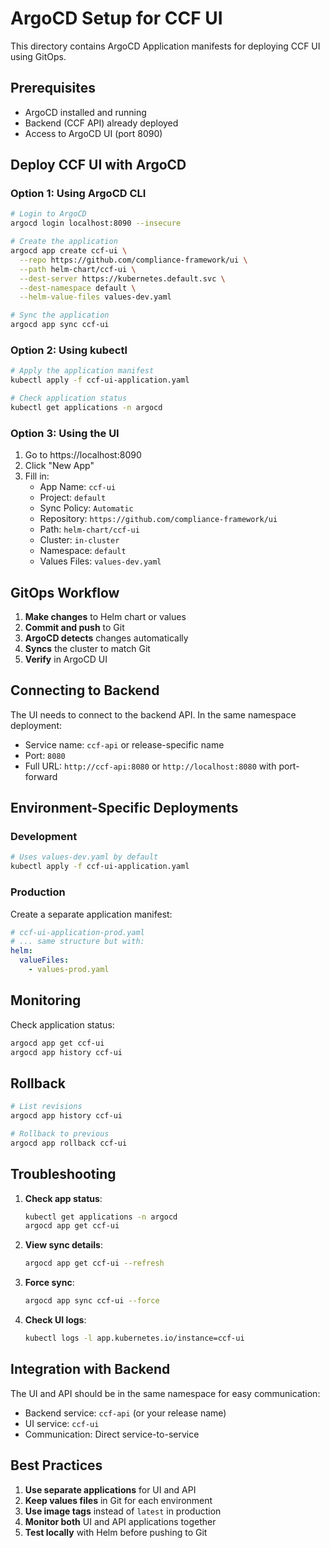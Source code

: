 # ArgoCD Setup for CCF UI

This directory contains ArgoCD Application manifests for deploying CCF UI using GitOps.

## Prerequisites

- ArgoCD installed and running
- Backend (CCF API) already deployed
- Access to ArgoCD UI (port 8090)

## Deploy CCF UI with ArgoCD

### Option 1: Using ArgoCD CLI

```bash
# Login to ArgoCD
argocd login localhost:8090 --insecure

# Create the application
argocd app create ccf-ui \
  --repo https://github.com/compliance-framework/ui \
  --path helm-chart/ccf-ui \
  --dest-server https://kubernetes.default.svc \
  --dest-namespace default \
  --helm-value-files values-dev.yaml

# Sync the application
argocd app sync ccf-ui
```

### Option 2: Using kubectl

```bash
# Apply the application manifest
kubectl apply -f ccf-ui-application.yaml

# Check application status
kubectl get applications -n argocd
```

### Option 3: Using the UI

1. Go to https://localhost:8090
2. Click "New App"
3. Fill in:
   - App Name: `ccf-ui`
   - Project: `default`
   - Sync Policy: `Automatic`
   - Repository: `https://github.com/compliance-framework/ui`
   - Path: `helm-chart/ccf-ui`
   - Cluster: `in-cluster`
   - Namespace: `default`
   - Values Files: `values-dev.yaml`

## GitOps Workflow

1. **Make changes** to Helm chart or values
2. **Commit and push** to Git
3. **ArgoCD detects** changes automatically
4. **Syncs** the cluster to match Git
5. **Verify** in ArgoCD UI

## Connecting to Backend

The UI needs to connect to the backend API. In the same namespace deployment:
- Service name: `ccf-api` or release-specific name
- Port: `8080`
- Full URL: `http://ccf-api:8080` or `http://localhost:8080` with port-forward

## Environment-Specific Deployments

### Development
```bash
# Uses values-dev.yaml by default
kubectl apply -f ccf-ui-application.yaml
```

### Production
Create a separate application manifest:
```yaml
# ccf-ui-application-prod.yaml
# ... same structure but with:
helm:
  valueFiles:
    - values-prod.yaml
```

## Monitoring

Check application status:
```bash
argocd app get ccf-ui
argocd app history ccf-ui
```

## Rollback

```bash
# List revisions
argocd app history ccf-ui

# Rollback to previous
argocd app rollback ccf-ui
```

## Troubleshooting

1. **Check app status**:
   ```bash
   kubectl get applications -n argocd
   argocd app get ccf-ui
   ```

2. **View sync details**:
   ```bash
   argocd app get ccf-ui --refresh
   ```

3. **Force sync**:
   ```bash
   argocd app sync ccf-ui --force
   ```

4. **Check UI logs**:
   ```bash
   kubectl logs -l app.kubernetes.io/instance=ccf-ui
   ```

## Integration with Backend

The UI and API should be in the same namespace for easy communication:
- Backend service: `ccf-api` (or your release name)
- UI service: `ccf-ui`
- Communication: Direct service-to-service

## Best Practices

1. **Use separate applications** for UI and API
2. **Keep values files** in Git for each environment
3. **Use image tags** instead of `latest` in production
4. **Monitor both** UI and API applications together
5. **Test locally** with Helm before pushing to Git